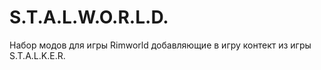 # S.T.A.L.W.O.R.L.D.

Набор модов для игры Rimworld добавляющие в игру контект из игры S.T.A.L.K.E.R.